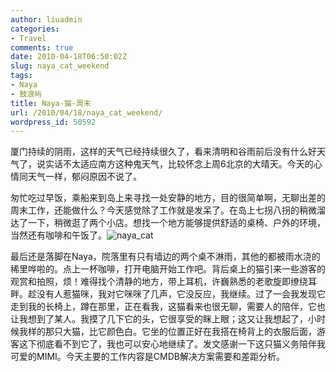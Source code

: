 ```yaml
---
author: liuadmin
categories:
- Travel
comments: true
date: 2010-04-18T06:50:02Z
slug: naya_cat_weekend
tags:
- Naya
- 鼓浪屿
title: Naya-猫-周末
url: /2010/04/18/naya_cat_weekend/
wordpress_id: 50592
---
```


厦门持续的阴雨，这样的天气已经持续很久了，看来清明和谷雨前后没有什么好天气了，说实话不太适应南方这种鬼天气，比较怀念上周6北京的大晴天。今天的心情同天气一样，郁闷原因不说了。

匆忙吃过早饭，乘船来到岛上来寻找一处安静的地方，目的很简单啊，无聊出差的周末工作，还能做什么？今天感觉除了工作就是发呆了。在岛上七拐八拐的稍微溜达了一下，稍微逛了两个小店。想找一个地方能够提供舒适的桌椅、户外的环境，当然还有咖啡和午饭了。![naya_cat](http://martinliu.cn/wp-content/gallery/travel/naya_cat.jpg)

最后还是落脚在Naya，院落里有只有墙边的两个桌不淋雨，其他的都被雨水浇的稀里哗啦的。点上一杯咖啡，打开电脑开始工作吧。背后桌上的猫引来一些游客的观赏和拍照，烦！难得找个清静的地方，带上耳机，许巍熟悉的老歌旋即缭绕耳畔。趁没有人惹猫咪，我对它咪咪了几声，它没反应，我继续。过了一会我发现它走到我的长椅上，蹲在那里，正在看我，这猫看来也很无聊，需要人的陪伴，它也让我想到了某人。我摸了几下它的头，它很享受的眯上眼；这又让我想起了，小时候我样的那只大猫，比它颜色白。它坐的位置正好在我搭在椅背上的衣服后面，游客这下彻底看不到它了，我也可以安心地继续了。发文感谢一下这只猫义务陪伴我可爱的MIMI。今天主要的工作内容是CMDB解决方案需要和差距分析。
